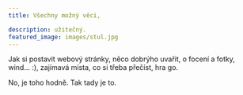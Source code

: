 ```yaml
---
title: Všechny možný věci,

description: užitečný.
featured_image: images/stul.jpg
---
```

Jak si postavit webový stránky, něco dobrýho uvařit, o focení a fotky, wind... :), zajímavá místa, co si třeba přečíst, hra go.

No, je toho hodně. Tak tady je to.

